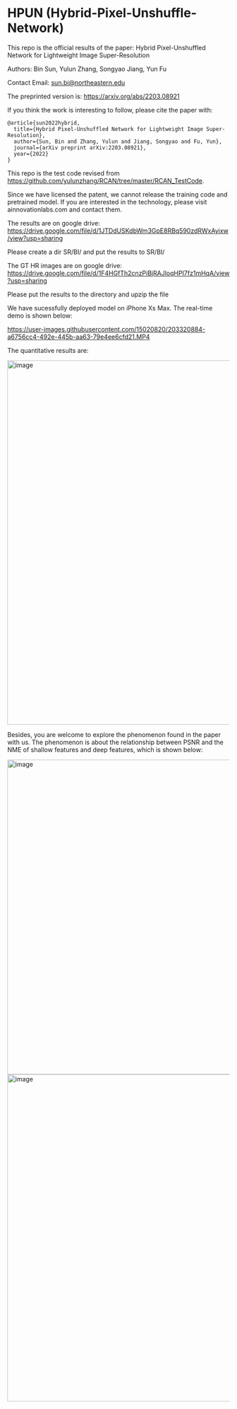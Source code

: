 # HPUN (Hybrid-Pixel-Unshuffle-Network)
This repo is the official results of the paper:
Hybrid Pixel-Unshuffled Network for Lightweight Image Super-Resolution

Authors: Bin Sun, Yulun Zhang, Songyao Jiang, Yun Fu

Contact Email: sun.bi@northeastern.edu

The preprinted version is: https://arxiv.org/abs/2203.08921

If you think the work is interesting to follow, please cite the paper with:
```
@article{sun2022hybrid,
  title={Hybrid Pixel-Unshuffled Network for Lightweight Image Super-Resolution},
  author={Sun, Bin and Zhang, Yulun and Jiang, Songyao and Fu, Yun},
  journal={arXiv preprint arXiv:2203.08921},
  year={2022}
}
```
This repo is the test code revised from https://github.com/yulunzhang/RCAN/tree/master/RCAN_TestCode.

Since we have licensed the patent, we cannot release the training code and pretrained model. If you are interested in the technology, please visit ainnovationlabs.com and contact them.

The results are on google drive:
https://drive.google.com/file/d/1JTDdUSKdbWm3GpE8RBq590zdRWxAyixw/view?usp=sharing

Please create a dir SR/BI/ and put the results to SR/BI/


The GT HR images are on google drive:
https://drive.google.com/file/d/1F4HGfTh2cnzPiBjRAJloqHPI7fz1mHqA/view?usp=sharing

Please put the results to the directory and upzip the file

We have sucessfully deployed model on iPhone Xs Max. The real-time demo is shown below:


https://user-images.githubusercontent.com/15020820/203320884-a6756cc4-492e-445b-aa63-79e4ee6cfd21.MP4

The quantitative results are:

<img width="824" alt="image" src="https://user-images.githubusercontent.com/15020820/203330426-2373bc06-013b-4cdf-bb18-4c9bcc4569cc.png">

Besides, you are welcome to explore the phenomenon found in the paper with us. The phenomenon is about the relationship between PSNR and the NME of shallow features and deep features,  which is shown below:

<img width="712" alt="image" src="https://user-images.githubusercontent.com/15020820/203328068-825e4166-6324-4da6-a18a-554539bf91c7.png">

<img width="740" alt="image" src="https://user-images.githubusercontent.com/15020820/203327950-38c34b13-e252-415d-b752-e37bc3c0a7bc.png">


